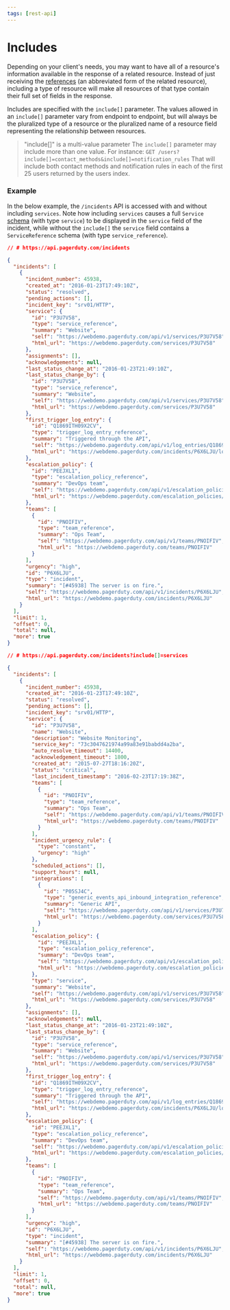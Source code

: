 ```yaml
---
tags: [rest-api]
---
```


# Includes

Depending on your client's needs, you may want to have all of a resource's information available in the response of a related resource. Instead of just receiving the [references](../../docs/REST-API/11-References.md) (an abbreviated form of the related resource), including a type of resource will make all resources of that type contain their full set of fields in the response.

Includes are specified with the `include[]` parameter. The values allowed in an `include[]` parameter vary from endpoint to endpoint, but will always be the pluralized type of a resource or the pluralized name of a resource field representing the relationship between resources.

<!-- theme:info -->
> "include[]" is a multi-value parameter
> The `include[]` parameter may include more than one value. For instance:
> `GET /users?include[]=contact_methods&include[]=notification_rules`
> That will include both contact methods and notification rules in each of the first 25 users returned by the users index.

### Example

In the below example, the `/incidents` API is accessed with and without including `services`.
Note how including `services` causes a full `Service` [schema](../../docs/REST-API/10-Resource-Schemas.md) (with type `service`) to be displayed in the `service` field of the incident, while without the `include[]` the `service` field contains a `ServiceReference` schema (with type `service_reference`).

<!--
type: tab
title: without include[] values
-->

```json
// # https://api.pagerduty.com/incidents

{
  "incidents": [
    {
      "incident_number": 45938,
      "created_at": "2016-01-23T17:49:10Z",
      "status": "resolved",
      "pending_actions": [],
      "incident_key": "srv01/HTTP",
      "service": {
        "id": "P3U7V58",
        "type": "service_reference",
        "summary": "Website",
        "self": "https://webdemo.pagerduty.com/api/v1/services/P3U7V58",
        "html_url": "https://webdemo.pagerduty.com/services/P3U7V58"
      },
      "assignments": [],
      "acknowledgements": null,
      "last_status_change_at": "2016-01-23T21:49:10Z",
      "last_status_change_by": {
        "id": "P3U7V58",
        "type": "service_reference",
        "summary": "Website",
        "self": "https://webdemo.pagerduty.com/api/v1/services/P3U7V58",
        "html_url": "https://webdemo.pagerduty.com/services/P3U7V58"
      },
      "first_trigger_log_entry": {
        "id": "Q1869ITH09X2CV",
        "type": "trigger_log_entry_reference",
        "summary": "Triggered through the API",
        "self": "https://webdemo.pagerduty.com/api/v1/log_entries/Q1869ITH09X2CV",
        "html_url": "https://webdemo.pagerduty.com/incidents/P6X6LJU/log_entries/Q1869ITH09X2CV"
      },
      "escalation_policy": {
        "id": "PEEJXL1",
        "type": "escalation_policy_reference",
        "summary": "DevOps team",
        "self": "https://webdemo.pagerduty.com/api/v1/escalation_policies/PEEJXL1",
        "html_url": "https://webdemo.pagerduty.com/escalation_policies/PEEJXL1"
      },
      "teams": [
        {
          "id": "PNOIFIV",
          "type": "team_reference",
          "summary": "Ops Team",
          "self": "https://webdemo.pagerduty.com/api/v1/teams/PNOIFIV",
          "html_url": "https://webdemo.pagerduty.com/teams/PNOIFIV"
        }
      ],
      "urgency": "high",
      "id": "P6X6LJU",
      "type": "incident",
      "summary": "[#45938] The server is on fire.",
      "self": "https://webdemo.pagerduty.com/api/v1/incidents/P6X6LJU",
      "html_url": "https://webdemo.pagerduty.com/incidents/P6X6LJU"
    }
  ],
  "limit": 1,
  "offset": 0,
  "total": null,
  "more": true
}
```

<!--
type: tab
title: with included services
-->

```json
// # https://api.pagerduty.com/incidents?include[]=services

{
  "incidents": [
    {
      "incident_number": 45938,
      "created_at": "2016-01-23T17:49:10Z",
      "status": "resolved",
      "pending_actions": [],
      "incident_key": "srv01/HTTP",
      "service": {
        "id": "P3U7V58",
        "name": "Website",
        "description": "Website Monitoring",
        "service_key": "73c3047621974a99a83e91babdd4a2ba",
        "auto_resolve_timeout": 14400,
        "acknowledgement_timeout": 1800,
        "created_at": "2015-07-27T18:16:20Z",
        "status": "critical",
        "last_incident_timestamp": "2016-02-23T17:19:38Z",
        "teams": [
          {
            "id": "PNOIFIV",
            "type": "team_reference",
            "summary": "Ops Team",
            "self": "https://webdemo.pagerduty.com/api/v1/teams/PNOIFIV",
            "html_url": "https://webdemo.pagerduty.com/teams/PNOIFIV"
          }
        ],
        "incident_urgency_rule": {
          "type": "constant",
          "urgency": "high"
        },
        "scheduled_actions": [],
        "support_hours": null,
        "integrations": [
          {
            "id": "P05SJ4C",
            "type": "generic_events_api_inbound_integration_reference",
            "summary": "Generic API",
            "self": "https://webdemo.pagerduty.com/api/v1/services/P3U7V58/integrations/P05SJ4C",
            "html_url": "https://webdemo.pagerduty.com/services/P3U7V58/integrations/P05SJ4C"
          }
        ],
        "escalation_policy": {
          "id": "PEEJXL1",
          "type": "escalation_policy_reference",
          "summary": "DevOps team",
          "self": "https://webdemo.pagerduty.com/api/v1/escalation_policies/PEEJXL1",
          "html_url": "https://webdemo.pagerduty.com/escalation_policies/PEEJXL1"
        },
        "type": "service",
        "summary": "Website",
        "self": "https://webdemo.pagerduty.com/api/v1/services/P3U7V58",
        "html_url": "https://webdemo.pagerduty.com/services/P3U7V58"
      },
      "assignments": [],
      "acknowledgements": null,
      "last_status_change_at": "2016-01-23T21:49:10Z",
      "last_status_change_by": {
        "id": "P3U7V58",
        "type": "service_reference",
        "summary": "Website",
        "self": "https://webdemo.pagerduty.com/api/v1/services/P3U7V58",
        "html_url": "https://webdemo.pagerduty.com/services/P3U7V58"
      },
      "first_trigger_log_entry": {
        "id": "Q1869ITH09X2CV",
        "type": "trigger_log_entry_reference",
        "summary": "Triggered through the API",
        "self": "https://webdemo.pagerduty.com/api/v1/log_entries/Q1869ITH09X2CV",
        "html_url": "https://webdemo.pagerduty.com/incidents/P6X6LJU/log_entries/Q1869ITH09X2CV"
      },
      "escalation_policy": {
        "id": "PEEJXL1",
        "type": "escalation_policy_reference",
        "summary": "DevOps team",
        "self": "https://webdemo.pagerduty.com/api/v1/escalation_policies/PEEJXL1",
        "html_url": "https://webdemo.pagerduty.com/escalation_policies/PEEJXL1"
      },
      "teams": [
        {
          "id": "PNOIFIV",
          "type": "team_reference",
          "summary": "Ops Team",
          "self": "https://webdemo.pagerduty.com/api/v1/teams/PNOIFIV",
          "html_url": "https://webdemo.pagerduty.com/teams/PNOIFIV"
        }
      ],
      "urgency": "high",
      "id": "P6X6LJU",
      "type": "incident",
      "summary": "[#45938] The server is on fire.",
      "self": "https://webdemo.pagerduty.com/api/v1/incidents/P6X6LJU",
      "html_url": "https://webdemo.pagerduty.com/incidents/P6X6LJU"
    }
  ],
  "limit": 1,
  "offset": 0,
  "total": null,
  "more": true
}
```

<!-- type: tab-end -->

